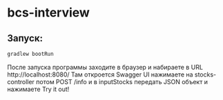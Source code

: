 # bcs-interview
## Запуск:

```bash
gradlew bootRun
```

После запуска программы заходите в браузер и набираете в URL http://localhost:8080/
Там откроется Swagger UI нажимаете на stocks-controller потом POST /info и в
inputStocks передать JSON объект и нажимаете Try it out!
